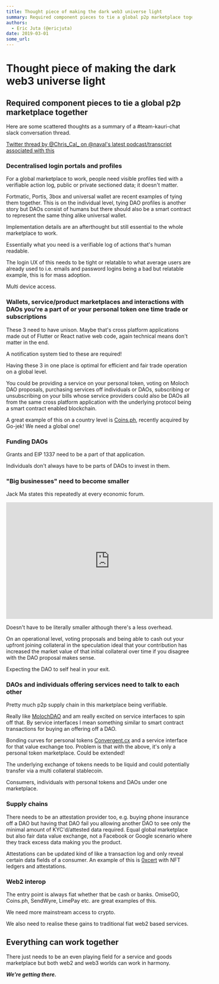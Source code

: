 ```yaml
---
title: Thought piece of making the dark web3 universe light
summary: Required component pieces to tie a global p2p marketplace together Here are some scattered thoughts as a summary of a -team-kauri-chat slack conversation thread. Twitter thread by @Chris_Cal_ on @navals latest podcast/transcript associated with this Decentralised login portals and profiles For a global marketplace to work, people need visible profiles tied with a verifiable action log, public or private sectioned data; it doesnt matter. Fortmatic, Portis, 3box and universal wallet are recent exa
authors:
  - Eric Juta (@ericjuta)
date: 2019-03-01
some_url: 
---
```


# Thought piece of making the dark web3 universe light


## Required component pieces to tie a global p2p marketplace together

Here are some scattered thoughts as a summary of a #team-kauri-chat slack conversation thread.

[Twitter thread by @Chris_Cal_ on @naval's latest podcast/transcript associated with this](https://twitter.com/Chris_Cal_/status/1101347984204288001)

### Decentralised login portals and profiles

For a global marketplace to work, people need visible profiles tied with a verifiable action log, public or private sectioned data; it doesn't matter.

Fortmatic, Portis, 3box and universal wallet are recent examples of tying them together. 
This is on the individual level, tying DAO profiles is another story but DAOs consist of humans but there should also be a smart contract to represent the same thing alike universal wallet.

Implementation details are an afterthought but still essential to the whole marketplace to work.

Essentially what you need is a verifiable log of actions that's human readable.

The login UX of this needs to be tight or relatable to what average users are already used to i.e. emails and password logins being a bad but relatable example, this is for mass adoption.

Multi device access.

### Wallets, service/product marketplaces and interactions with DAOs you're a part of or your personal token one time trade or subscriptions

These 3 need to have unison. Maybe that's cross platform applications made out of Flutter or React native web code, again technical means don't matter in the end.

A notification system tied to these are required!

Having these 3 in one place is optimal for efficient and fair trade operation on a global level. 

You could be providing a service on your personal token, voting on Moloch DAO proposals, purchasing services off 
individuals or DAOs, subscribing or unsubscribing on your bills whose service providers could also be DAOs all from the same cross platform application with the underlying protocol being a smart contract enabled blockchain.

A great example of this on a country level is [Coins.ph](https://coins.ph), recently acquired by Go-jek!
We need a global one!

### Funding DAOs

Grants and EIP 1337 need to be a part of that application. 

Individuals don't always have to be parts of DAOs to invest in them.

### "Big businesses" need to become smaller

Jack Ma states this repeatedly at every economic forum.
<div align="center"><iframe width="560" height="315" src="https://www.youtube.com/embed/Eukcgw1FlG0" frameborder="0" allow="encrypted-media" allowfullscreen></iframe></div>

Doesn't have to be literally smaller although there's a less overhead.

On an operational level, voting proposals and being able to cash out your upfront joining collateral in the speculation ideal that your contribution has increased the market value of that initial collateral over time if you disagree with the DAO proposal makes sense.

Expecting the DAO to self heal in your exit.

### DAOs and individuals offering services need to talk to each other

Pretty much p2p supply chain in this marketplace being verifiable. 

Really like [MolochDAO](https://medium.com/@simondlr/the-moloch-dao-collapsing-the-firm-2a800b3aa2e7) and am really excited on service interfaces to spin off that. 
By service interfaces I mean something similar to smart contract transactions for buying an offering off a DAO.

Bonding curves for personal tokens [Convergent.cx](https://convergent.cx) and a service interface for that value exchange too.
Problem is that with the above, it's only a personal token marketplace. Could be extended!

The underlying exchange of tokens needs to be liquid and could potentially transfer via a multi collateral stablecoin.

Consumers, individuals with personal tokens and DAOs under one marketplace.

### Supply chains

There needs to be an attestation provider too, e.g. buying phone insurance off a DAO but having that DAO fail you allowing another DAO to see only the minimal amount of KYC'd/attested data required.
Equal global marketplace but also fair data value exchange, not a Facebook or Google scenario where they track excess data making you the product.

Attestations can be updated kind of like a transaction log and only reveal certain data fields of a consumer.
An example of this is [0xcert](https://0xcert.org) with NFT ledgers and attestations.

### Web2 interop

The entry point is always fiat whether that be cash or banks.
OmiseGO, Coins.ph, SendWyre, LimePay etc. are great examples of this. 

We need more mainstream access to crypto. 

We also need to realise these gains to traditional fiat web2 based services.

## Everything can work together

There just needs to be an even playing field for a service and goods marketplace but both web2 and web3 worlds can work in harmony.

**_We're getting there._**




